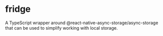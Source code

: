 # fridge
A TypeScript wrapper around @react-native-async-storage/async-storage that can be used to simplify working with local storage.

